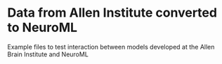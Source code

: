 Data from Allen Institute converted to NeuroML
=============================================

Example files to test interaction between models developed at the Allen Brain Institute and NeuroML
